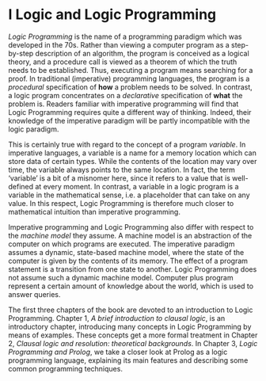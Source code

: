 # I Logic and Logic Programming #

*Logic Programming* is the name of a programming paradigm which was developed in the 70s. Rather than viewing a computer program as a step-by-step description of an algorithm, the program is conceived as a logical theory, and a procedure call is viewed as a theorem of which the truth needs to be established. Thus, executing a program means searching for a proof. In traditional (imperative) programming languages, the program is a *procedural* specification of **how** a problem needs to be solved. In contrast, a logic program concentrates on a *declarative* specification of **what** the problem is. Readers familiar with imperative programming will find that Logic Programming requires quite a different way of thinking. Indeed, their knowledge of the imperative paradigm will be partly incompatible with the logic paradigm.

This is certainly true with regard to the concept of a program *variable*. In imperative languages, a variable is a name for a memory location which can store data of certain types. While the contents of the location may vary over time, the variable always points to the same location. In fact, the term &lsquo;variable&rsquo; is a bit of a misnomer here, since it refers to a value that is well-defined at every moment. In contrast, a variable in a logic program is a variable in the mathematical sense, i.e. a placeholder that can take on any value. In this respect, Logic Programming is therefore much closer to mathematical intuition than imperative programming.

Imperative programming and Logic Programming also differ with respect to the *machine model* they assume. A machine model is an abstraction of the computer on which programs are executed. The imperative paradigm assumes a dynamic, state-based machine model, where the state of the computer is given by the contents of its memory. The effect of a program statement is a transition from one state to another. Logic Programming does not assume such a dynamic machine model. Computer plus program represent a certain amount of knowledge about the world, which is used to answer queries.

The first three chapters of the book are devoted to an introduction to Logic Programming. Chapter 1, *A brief introduction to clausal logic*, is an introductory chapter, introducing many concepts in Logic Programming by means of examples. These concepts get a more formal treatment in Chapter 2, *Clausal logic and resolution: theoretical backgrounds*. In Chapter 3, *Logic Programming and Prolog*, we take a closer look at Prolog as a logic programming language, explaining its main features and describing some common programming techniques.
